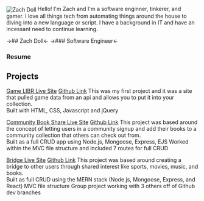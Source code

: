 <img align="center" src="https://i.imgur.com/735DznM.png" alt="Zach Doll" title="My Picture" />  Hello! I'm Zach and I'm a software enginner, tinkerer, and gamer. I love all things tech from automating things around the house to diving into a new language or script. I have a background in IT and have an incessant need to continue learning.  

->## Zach Doll<-
->### Software Engineer<-

### Resume

## Projects
[Game LIBR Live Site](https://game-libr.herokuapp.com/)  [Github Link]()  This was my first project and it was a site that pulled game data from an api and allows you to put it into your collection.  
Built with HTML, CSS, Javascript and jQuery

[Community Book Share Live Site](https://community-book-share.herokuapp.com/)  [Github Link]()  This project was based around the concept of letting users in a community signup and add their books to a community collection that others can check out from.  
Built as a full CRUD app using Node.js, Mongoose, Express, EJS Worked within the MVC file structure and included 7 routes for full CRUD

[Bridge Live Site](https://bridge-app-react.herokuapp.com/)  [Github Link]()  This project was based around creating a bridge to other users through shared interest like sports, movies, music, and books.  
Built as full CRUD using the MERN stack (Node.js, Mongoose, Express, and React) MVC file structure Group project working with 3 others off of Github dev branches
